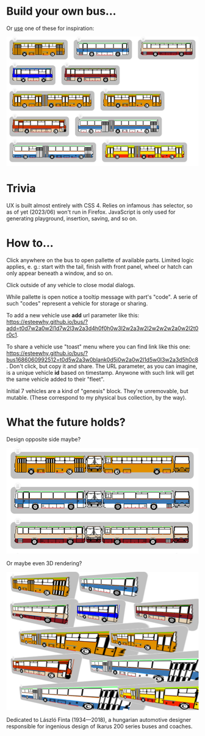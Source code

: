 # Build your own bus...

Or [use](//bit.ly/busfactory) one of these for inspiration:

![Pre-built fleet](https://github.com/esteewhy/bus/blob/main/demo.png?raw=true)

# Trivia

UX is built almost entirely with CSS 4. Relies on infamous :has selector, so as of yet (2023/06) won't run in Firefox. JavaScript is only used for generating playground, insertion, saving, and so on.

# How to...

Click anywhere on the bus to open pallette of available parts. Limited logic applies, e. g.: start with the tail, finish with front panel, wheel or hatch can only appear beneath a window, and so on.

Click outside of any vehicle to close modal dialogs.

While pallette is open notice a tooltip message with part's "code". A serie of such "codes" represent a vehicle for storage or sharing.

To add a new vehicle use **add** url parameter like this:
https://esteewhy.github.io/bus/?add=t0d7w2a0w2l1d7w2l3w2a3d4h0f0h0w3l2w2a3w2l2w2w2w2a0w2l2t0r0c1.

To share a vehicle use "toast" menu where you can find link like this one:
https://esteewhy.github.io/bus/?bus1686060992512=t0d5w2a3w0blank0d5j0w2a0w2l1d5w0l3w2a3d5h0c8. Don't click, but copy it and share. The URL parameter, as you can imagine, is a unique vehicle **id** based on timestamp. Anywone with such link will get the same vehicle added to their "fleet".

Initial 7 vehicles are a kind of "genesis" block. They're unremovable, but mutable. (These correspond to my physical bus collection, by the way).

# What the future holds?

Design opposite side maybe?

![Full projection](https://github.com/esteewhy/bus/blob/main/demo-projection.png?raw=true)

Or maybe even 3D rendering?

![Full projection](https://github.com/esteewhy/bus/blob/main/demo-3d.png?raw=true)

Dedicated to László Finta (1934—2018), a hungarian automotive designer responsible for ingenious design of Ikarus 200 series buses and coaches.
